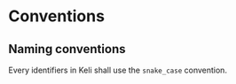 # Conventions

## Naming conventions

Every identifiers in Keli shall use the `snake_case` convention. 

